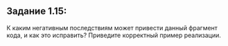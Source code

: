 ## Задание 1.15:

К каким негативным последствиям может привести данный фрагмент кода, и как это исправить? Приведите корректный пример реализации.